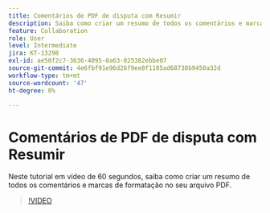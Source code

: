 ```yaml
---
title: Comentários de PDF de disputa com Resumir
description: Saiba como criar um resumo de todos os comentários e marcações no seu arquivo PDF
feature: Collaboration
role: User
level: Intermediate
jira: KT-13298
exl-id: ae50f2c7-3636-4095-8a63-025382ebbe07
source-git-commit: 4e6fbf91e96d26f9ee8f1105ad68738b9450a32d
workflow-type: tm+mt
source-wordcount: '47'
ht-degree: 0%

---
```


# Comentários de PDF de disputa com Resumir

Neste tutorial em vídeo de 60 segundos, saiba como criar um resumo de todos os comentários e marcas de formatação no seu arquivo PDF.

>[!VIDEO](https://video.tv.adobe.com/v/3409907?quality=12&learn=on&hidetitle=true)
